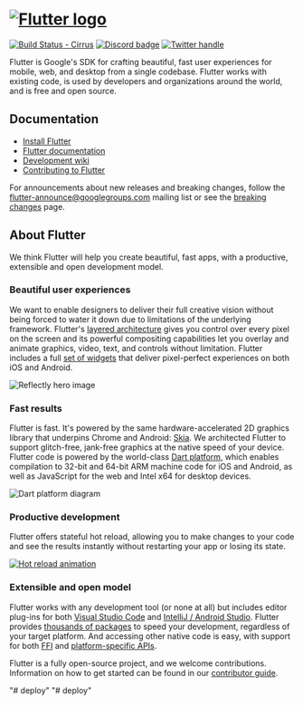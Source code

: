 # [![Flutter logo][]][flutter.dev]

[![Build Status - Cirrus][]][Build status]
[![Discord badge][]][Discord instructions]
[![Twitter handle][]][Twitter badge]

Flutter is Google's SDK for crafting beautiful, fast user experiences for
mobile, web, and desktop from a single codebase. Flutter works with existing
code, is used by developers and organizations around the world, and is free
and open source.

## Documentation

* [Install Flutter](https://flutter.dev/get-started/)
* [Flutter documentation](https://flutter.dev/docs)
* [Development wiki](https://github.com/flutter/flutter/wiki)
* [Contributing to Flutter](https://github.com/flutter/flutter/blob/master/CONTRIBUTING.md)

For announcements about new releases and breaking changes, follow the
[flutter-announce@googlegroups.com](https://groups.google.com/forum/#!forum/flutter-announce)
mailing list or see the
[breaking changes](https://flutter.dev/docs/release/breaking-changes) page.

## About Flutter

We think Flutter will help you create beautiful, fast apps, with a productive,
extensible and open development model.

### Beautiful user experiences

We want to enable designers to deliver their full creative vision without being
forced to water it down due to limitations of the underlying framework.
Flutter's [layered architecture] gives you control over every pixel on the
screen and its powerful compositing capabilities let you overlay and animate
graphics, video, text, and controls without limitation. Flutter includes a full
[set of widgets][widget catalog] that deliver pixel-perfect experiences on both
iOS and Android.

![Reflectly hero image][Reflectly hero image]

### Fast results

Flutter is fast. It's powered by the same hardware-accelerated 2D graphics
library that underpins Chrome and Android: [Skia]. We architected Flutter to
support glitch-free, jank-free graphics at the native speed of your device.
Flutter code is powered by the world-class [Dart platform], which enables
compilation to 32-bit and 64-bit ARM machine code for iOS and Android, as well
as JavaScript for the web and Intel x64 for desktop devices.

![Dart platform diagram][]

### Productive development

Flutter offers stateful hot reload, allowing you to make changes to your code
and see the results instantly without restarting your app or losing its state.

[![Hot reload animation][]][Hot reload]

### Extensible and open model

Flutter works with any development tool (or none at all) but includes editor
plug-ins for both [Visual Studio Code] and [IntelliJ / Android Studio]. Flutter
provides [thousands of packages][Flutter packages] to speed your development,
regardless of your target platform. And accessing other native code is easy,
with support for both [FFI] and [platform-specific APIs][platform channels].

Flutter is a fully open-source project, and we welcome contributions.
Information on how to get started can be found in our
[contributor guide](CONTRIBUTING.md).

[Flutter logo]: https://github.com/flutter/website/blob/archived-master/src/_assets/image/flutter-lockup-bg.jpg?raw=true
[flutter.dev]: https://flutter.dev
[Build Status - Cirrus]: https://api.cirrus-ci.com/github/flutter/flutter.svg
[Build status]: https://cirrus-ci.com/github/flutter/flutter/master
[Discord instructions]: https://github.com/flutter/flutter/wiki/Chat
[Discord badge]: https://img.shields.io/discord/608014603317936148
[Twitter handle]: https://img.shields.io/twitter/follow/flutterdev.svg?style=social&label=Follow
[Twitter badge]: https://twitter.com/intent/follow?screen_name=flutterdev
[layered architecture]: https://flutter.dev/docs/resources/inside-flutter
[widget catalog]: https://flutter.dev/widgets/
[Reflectly hero image]: https://github.com/flutter/website/blob/main/src/assets/images/docs/homepage/reflectly-hero-600px.png?raw=true
[Skia]: https://skia.org/
[Dart platform]: https://dart.dev/
[Dart platform diagram]: https://github.com/flutter/website/blob/main/src/assets/images/docs/homepage/dart-diagram-small.png?raw=true
[Hot reload animation]: https://github.com/flutter/website/blob/main/src/assets/images/docs/tools/android-studio/hot-reload.gif?raw=true
[Hot reload]: https://flutter.dev/docs/development/tools/hot-reload
[Visual Studio Code]: https://marketplace.visualstudio.com/items?itemName=Dart-Code.flutter
[IntelliJ / Android Studio]: https://plugins.jetbrains.com/plugin/9212-flutter
[Flutter packages]: https://pub.dev/flutter
[FFI]: https://flutter.dev/docs/development/platform-integration/c-interop
[platform channels]: https://flutter.dev/docs/development/platform-integration/platform-channels
[interop example]: https://github.com/flutter/flutter/tree/master/examples/platform_channel
"# deploy" 
"# deploy" 
"# deploy" 
